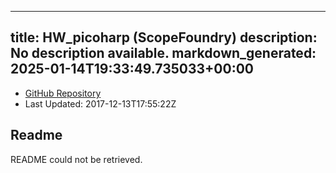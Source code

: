 
---
title: HW_picoharp (ScopeFoundry)
description: No description available.
markdown_generated: 2025-01-14T19:33:49.735033+00:00
---
- [GitHub Repository](https://github.com/ScopeFoundry/HW_picoharp)
- Last Updated: 2017-12-13T17:55:22Z
## Readme
README could not be retrieved.

